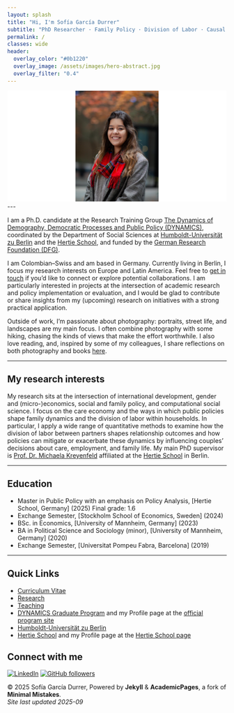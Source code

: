 ```yaml
---
layout: splash
title: "Hi, I'm Sofía García Durrer"
subtitle: "PhD Researcher · Family Policy · Division of Labor · Causal Inference"
permalink: /
classes: wide
header:
  overlay_color: "#0b1220"
  overlay_image: /assets/images/hero-abstract.jpg
  overlay_filter: "0.4"
---
```


<div class="about-wrap">
  <div class="about-photo">
    <img src="/FOTO2.png" alt="Profile picture of Sofía García Durrer">
  </div>
---

I am a Ph.D. candidate at the Research Training Group [The Dynamics of Demography, Democratic Processes and Public Policy (DYNAMICS)](https://www.sowi.hu-berlin.de/en/dynamics), coordinated by the Department of Social Sciences at [Humboldt-Universität zu Berlin](https://www.hu-berlin.de/en) and the [Hertie School](https://www.hertie-school.org/), and funded by the [German Research Foundation (DFG)](https://www.dfg.de/en). 

I am Colombian–Swiss and am based in Germany. Currently living in Berlin, I focus my research interests on Europe and Latin America. Feel free to [get in touch](mailto:s.garcia-durrer@phd.hertie-school.org) if you’d like to connect or explore potential collaborations. I am particularly interested in projects at the intersection of academic research and policy implementation or evaluation, and I would be glad to contribute or share insights from my (upcoming) research on initiatives with a strong practical application.

Outside of work, I’m passionate about photography: portraits, street life, and landscapes are my main focus. I often combine photography with some hiking, chasing the kinds of views that make the effort worthwhile. I also love reading, and, inspired by some of my colleagues, I share reflections on both photography and books [here](/hobbies/).


---

## My research interests

My research sits at the intersection of international development, gender and (micro-)economics, social and family policy, and computational social science. I focus on the care economy and the ways in which public policies shape family dynamics and the division of labor within households. In particular, I apply a wide range of quantitative methods to examine how the division of labor between partners shapes relationship outcomes and how policies can mitigate or exacerbate these dynamics by influencing couples’ decisions about care, employment, and family life. My main PhD supervisor is [Prof. Dr. Michaela Kreyenfeld](https://www.hertie-school.org/en/research/faculty-and-researchers/profile/person/kreyenfeld) affiliated at the [Hertie School](https://www.hertie-school.org/) in Berlin. 

---

## Education

- Master in Public Policy with an emphasis on Policy Analysis, [Hertie School, Germany] (2025) Final grade: 1.6
- Exchange Semester, [Stockholm School of Economics, Sweden] (2024)
- BSc. in Economics, [University of Mannheim, Germany] (2023) 
- BA in Political Science and Sociology (minor), [University of Mannheim, Germany] (2020)
- Exchange Semester, [Universitat Pompeu Fabra, Barcelona] (2019)

---

## Quick Links

- [Curriculum Vitae](/cv/)
- [Research](/research/)
- [Teaching](/teaching/)
- [DYNAMICS Graduate Program](https://www.dynamics-of-demography.eu/) and my Profile page at the [official program site](https://www.sowi.hu-berlin.de/en/dynamics/people/doctoral-researchers2/sixth-cohort-2025-2028/sofia-garcia-durrer)
- [Humboldt-Universität zu Berlin](https://www.hu-berlin.de/en)
- [Hertie School](https://www.hertie-school.org/) and my Profile page at the [Hertie School page](https://www.hertie-school.org/en/who-we-are/profile/person/garcia-durrer)

## Connect with me 
[![LinkedIn](https://img.shields.io/badge/LinkedIn-Connect-blue)](https://www.linkedin.com/in/sofia-garcia-durrer/)
[![GitHub followers](https://img.shields.io/github/followers/yourname?style=social)](https://github.com/sofiagd8799)


© 2025 Sofía García Durrer, Powered by **Jekyll** & **AcademicPages**, a fork of **Minimal Mistakes**.  
*Site last updated 2025-09*

